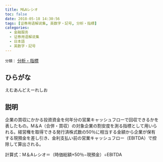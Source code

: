 ```yaml
---
title: M&Aレシオ
toc: false
date: 2018-05-18 14:30:56
tags: [证券用语解说集, 英数字・記号, 分析・指標]
categories:
  - 金融服务
  - 证券用语解说集
  - 日本語
  - 英数字・記号
---
```


`分類：` [分析・指標](/tags/分析・指標/)

## ひらがな

えむあんどえーれしお

## 説明

企業の買収にかかる投資資金を何年分の営業キャッシュフローで回収できるかを表したもの。M＆A（合併・買収）の対象企業の割安度を測る指標として用いられる。経営権を取得できる発行済株式数の50％に相当する金額から企業が保有する現預金を差し引き、金利支払い前の営業キャッシュフロー（EBITDA）で控除して算出される。

計算式：M＆Aレシオ＝（時価総額×50％−現預金）÷EBITDA
